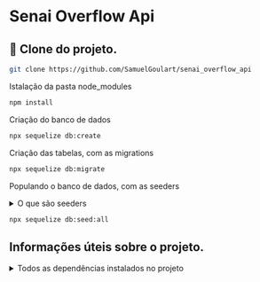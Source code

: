 # Senai Overflow Api

## 🚀 Clone do projeto.

```bash
git clone https://github.com/SamuelGoulart/senai_overflow_api
```



Istalação da pasta node_modules

```bash
npm install
```
Criação do banco de dados
```bash
npx sequelize db:create
```
Criação das tabelas, com as migrations
```bash
npx sequelize db:migrate
```
Populando o banco de dados, com as seeders

<details>

<summary>O que são seeders</summary>

 <br>
 Os arquivos seeds servem para criar valores iniciais no banco de dados depois que ele é criado. 
Normalmente usamos seeds para popular o banco com dados que são importantes para a 
aplicação funcionar em qualquer ambiente, ou para finalidade de teste.
</details>

```bash
npx sequelize db:seed:all
```

## Informações úteis sobre o projeto.

<details>

<summary>Todos as dependências instalados no projeto </summary>
 
 #### Observação: 
 Fazendo o clone do projeto não precisa rodar esses comandos abaixo, somente da seção do clone do projeto
 #### Observação:
 Todas as dependências instalado no projeto, pode ser encontrado no arquivo package.json
 
 ### Lista das dependências instalado no projeto
 
Instalação do express 
 
 ```bash
npm install express nodemon
```
 
 
 Express.js é um mini framework para Node.js que fornece recursos para o desenvolvimento de aplicações back-end.

  O Express oferece soluções para: Gerenciar requisições de diferentes verbos HTTP em diferentes URLs.




